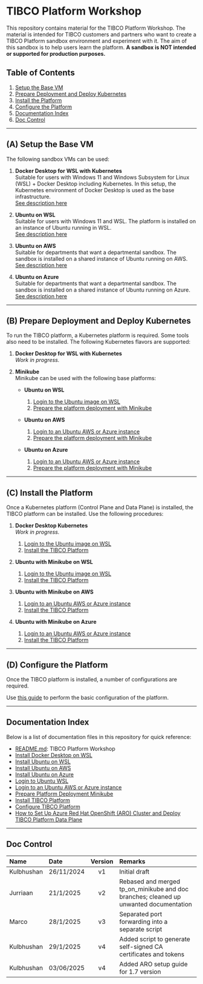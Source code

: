 # TIBCO Platform Workshop

This repository contains material for the TIBCO Platform Workshop. The material is intended for TIBCO customers and partners who want to create a TIBCO Platform sandbox environment and experiment with it. The aim of this sandbox is to help users learn the platform. **A sandbox is NOT intended or supported for production purposes.**

## Table of Contents

1. [Setup the Base VM](#a-setup-the-base-vm)
2. [Prepare Deployment and Deploy Kubernetes](#b-prepare-deployment-and-deploy-kubernetes)
3. [Install the Platform](#c-install-the-platform)
4. [Configure the Platform](#d-configure-the-platform)
5. [Documentation Index](#documentation-index)
6. [Doc Control](#doc-control)

---

## (A) Setup the Base VM

The following sandbox VMs can be used:

1. **Docker Desktop for WSL with Kubernetes**  
    Suitable for users with Windows 11 and Windows Subsystem for Linux (WSL) + Docker Desktop including Kubernetes. In this setup, the Kubernetes environment of Docker Desktop is used as the base infrastructure.  
    [See description here](docs/baseplatforms/install-docker-desktop-on-wsl.md)

2. **Ubuntu on WSL**  
    Suitable for users with Windows 11 and WSL. The platform is installed on an instance of Ubuntu running in WSL.  
    [See description here](docs/baseplatforms/install-ubuntu-on-wsl.md)

3. **Ubuntu on AWS**  
    Suitable for departments that want a departmental sandbox. The sandbox is installed on a shared instance of Ubuntu running on AWS.  
    [See description here](docs/baseplatforms/install-ubuntu-on-aws.md)

4. **Ubuntu on Azure**  
    Suitable for departments that want a departmental sandbox. The sandbox is installed on a shared instance of Ubuntu running on Azure.  
    [See description here](docs/baseplatforms/install-ubuntu-on-azure.md)

---

## (B) Prepare Deployment and Deploy Kubernetes

To run the TIBCO platform, a Kubernetes platform is required. Some tools also need to be installed. The following Kubernetes flavors are supported:

1. **Docker Desktop for WSL with Kubernetes**  
    *Work in progress.*

2. **Minikube**  
    Minikube can be used with the following base platforms:

    - **Ubuntu on WSL**  
      1. [Login to the Ubuntu image on WSL](docs/baseplatforms/login-to-ubuntu-wsl.md)
      2. [Prepare the platform deployment with Minikube](docs/baseplatforms/prepare-platform-deployment-minikube.md)

    - **Ubuntu on AWS**  
      1. [Login to an Ubuntu AWS or Azure instance](docs/baseplatforms/login-to-an-ubuntu-aws-or-azure-instance.md)
      2. [Prepare the platform deployment with Minikube](docs/baseplatforms/prepare-platform-deployment-minikube.md)

    - **Ubuntu on Azure**  
      1. [Login to an Ubuntu AWS or Azure instance](docs/baseplatforms/login-to-an-ubuntu-aws-or-azure-instance.md)
      2. [Prepare the platform deployment with Minikube](docs/baseplatforms/prepare-platform-deployment-minikube.md)

---

## (C) Install the Platform

Once a Kubernetes platform (Control Plane and Data Plane) is installed, the TIBCO platform can be installed. Use the following procedures:

1. **Docker Desktop Kubernetes**  
    *Work in progress.*  
    1. [Login to the Ubuntu image on WSL](docs/xxxxxx.md)  
    2. [Install the TIBCO Platform](docs/configure-platform/install-tibco-platform.md)

2. **Ubuntu with Minikube on WSL**  
    1. [Login to the Ubuntu image on WSL](docs/baseplatforms/login-to-ubuntu-wsl.md)
    2. [Install the TIBCO Platform](docs/configure-platform/install-tibco-platform.md)

3. **Ubuntu with Minikube on AWS**  
    1. [Login to an Ubuntu AWS or Azure instance](docs/baseplatforms/login-to-an-ubuntu-aws-or-azure-instance.md)
    2. [Install the TIBCO Platform](docs/configure-platform/install-tibco-platform.md)

4. **Ubuntu with Minikube on Azure**  
    1. [Login to an Ubuntu AWS or Azure instance](docs/baseplatforms/login-to-an-ubuntu-aws-or-azure-instance.md)
    2. [Install the TIBCO Platform](docs/configure-platform/install-tibco-platform.md)

---

## (D) Configure the Platform

Once the TIBCO platform is installed, a number of configurations are required.

Use [this guide](docs/configure-platform/configure-tibco-platform.md) to perform the basic configuration of the platform.

---

## Documentation Index

Below is a list of documentation files in this repository for quick reference:

- [README.md](README.md): TIBCO Platform Workshop
- [Install Docker Desktop on WSL](docs/baseplatforms/install-docker-desktop-on-wsl.md)
- [Install Ubuntu on WSL](docs/baseplatforms/install-ubuntu-on-wsl.md)
- [Install Ubuntu on AWS](docs/baseplatforms/install-ubuntu-on-aws.md)
- [Install Ubuntu on Azure](docs/baseplatforms/install-ubuntu-on-azure.md)
- [Login to Ubuntu WSL](docs/baseplatforms/login-to-ubuntu-wsl.md)
- [Login to an Ubuntu AWS or Azure instance](docs/baseplatforms/login-to-an-ubuntu-aws-or-azure-instance.md)
- [Prepare Platform Deployment Minikube](docs/baseplatforms/prepare-platform-deployment-minikube.md)
- [Install TIBCO Platform](docs/configure-platform/install-tibco-platform.md)
- [Configure TIBCO Platform](docs/configure-platform/configure-tibco-platform.md)
- [How to Set Up Azure Red Hat OpenShift (ARO) Cluster and Deploy TIBCO Platform Data Plane](docs/howto/how-to-dp-openshift-aro-aks-setup-guide.md)

---

## Doc Control

| Name        | Date       | Version | Remarks                                                                                  |
|:------------|:-----------|:-------:|:-----------------------------------------------------------------------------------------|
| Kulbhushan  | 26/11/2024 | v1      | Initial draft                                                                            |
| Jurriaan    | 21/1/2025  | v2      | Rebased and merged tp_on_minikube and doc branches; cleaned up unwanted documentation     |
| Marco       | 28/1/2025  | v3      | Separated port forwarding into a separate script                                          |
| Kulbhushan  | 29/1/2025  | v4      | Added script to generate self-signed CA certificates and tokens                           |
| Kulbhushan  | 03/06/2025 | v4      | Added ARO setup guide for 1.7 version                                                    |

